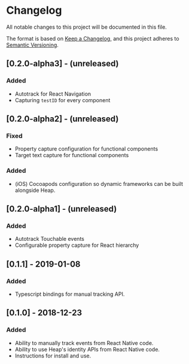 # Changelog

All notable changes to this project will be documented in this file.

The format is based on [Keep a Changelog](https://keepachangelog.com/en/1.0.0/),
and this project adheres to [Semantic Versioning](https://semver.org/spec/v2.0.0.html).

## [0.2.0-alpha3] - (unreleased)

### Added

- Autotrack for React Navigation
- Capturing `testID` for every component

## [0.2.0-alpha2] - (unreleased)

### Fixed

- Property capture configuration for functional components
- Target text capture for functional components

### Added

- (iOS) Cocoapods configuration so dynamic frameworks can be built alongside Heap.

## [0.2.0-alpha1] - (unreleased)

### Added

- Autotrack Touchable events
- Configurable property capture for React hierarchy

## [0.1.1] - 2019-01-08

### Added

- Typescript bindings for manual tracking API.

## [0.1.0] - 2018-12-23

### Added

- Ability to manually track events from React Native code.
- Ability to use Heap's identity APIs from React Native code.
- Instructions for install and use.

